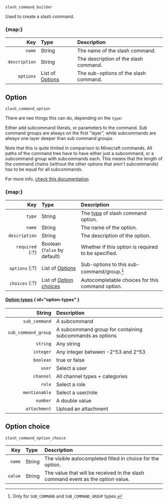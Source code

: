 `slash_command_builder`

Used to create a slash command.


### {map:}

|           Key | Type                       | Description                           |
|--------------:|:---------------------------|:--------------------------------------|
|        `name` | String                     | The name of the slash command.        |
| `description` | String                     | The description of the slash command. |
|     `options` | List of [Options](#option) | The sub-options of the slash command. |



## Option

`slash_command_option`

There are two things this can do, depending on the `type`:

Either add subcommand literals, or parameters to the command.
Sub command groups are always on the first "layer",
while subcommands are always one layer deeper than sub command groups.

Note that this is quite limited in comparison to Minecraft commands. All paths of the command tree have to have either just a subcommand, or a subcommand group with subcommands each.
This means that the length of the command chains (without the other options that aren't subcommands) has to be equal for all subcommands.

For more info, [check this documentation](https://canary.discord.com/developers/docs/interactions/application-commands#subcommands-and-subcommand-groups).


### {map:}

|             Key | Type                                    | Description                                         |
|----------------:|:----------------------------------------|:----------------------------------------------------|
|          `type` | String                                  | The [type](#option-types) of slash command option.  |
|          `name` | String                                  | The name of the option.                             |
|   `description` | String                                  | The description of the option.                      |
| `required` {:?} | Boolean<br>(`false` by default)         | Whether if this option is required to be specified. |
|  `options` {:?} | List of [Options](#option)              | Sub-options to this sub-command/group.[^1]          |
|  `choices` {:?} | List of [Option choices](#option-types) | Autocompletable choices for this command option.    |

#### [Option types][1] { id="option-types" }

|              String | Description                                              |
|--------------------:|:---------------------------------------------------------|
|       `sub_command` | A subcommand                                             |
| `sub_command_group` | A subcommand group for containing subcommands as options |
|            `string` | Any string                                               |
|           `integer` | Any integer between -2^53 and 2^53                       |
|           `boolean` | true or false                                            |
|              `user` | Select a user                                            |
|           `channel` | All channel types + categories                           |
|              `role` | Select a role                                            |
|       `mentionable` | Select a user/role                                       |
|            `number` | A double value                                           |
|        `attachment` | Upload an attachment                                     |



## Option choice

`slash_command_option_choice`

|     Key | Type   | Description                                                                     |
|--------:|:-------|:--------------------------------------------------------------------------------|
|  `name` | String | The visible autocompleted filled in choice for the option.                      |
| `value` | String | The value that will be received in the slash command event as the option value. |



[1]: https://discord.com/developers/docs/interactions/application-commands#application-command-object-application-command-option-type

[^1]: Only for `SUB_COMMAND` and `SUB_COMMAND_GROUP` types.